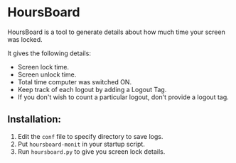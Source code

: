 
HoursBoard
==========
HoursBoard is a tool to generate details about how much time your screen was locked.

It gives the following details:

 - Screen lock time.
 - Screen unlock time.
 - Total time computer was switched ON.
 - Keep track of each logout by adding a Logout Tag.
 - If you don't wish to count a particular logout, don't provide a logout tag.

Installation:
-------------

 1. Edit the `conf` file to specify directory to save logs.
 2. Put `hoursboard-monit` in your startup script.
 3. Run `hoursboard.py` to give you screen lock details.
